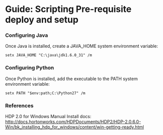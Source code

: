 # Guide: Scripting Pre-requisite deploy and setup

### Configuring Java

Once Java is installed, create a JAVA_HOME system environment variable:

    setx JAVA_HOME "C:\java\jdk1.6.0_31" /m


### Configuring Python

Once Python is installed, add the executable to the PATH system environment 
variable:

    setx PATH "$env:path;C:\Python27" /m

### References

HDP 2.0 for Windows Manual Install docs:
http://docs.hortonworks.com/HDPDocuments/HDP2/HDP-2.0.6.0-Win/bk_installing_hdp_for_windows/content/win-getting-ready.html    
